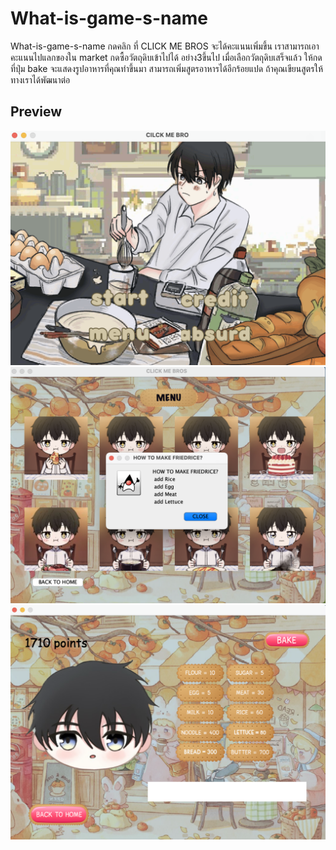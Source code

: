 # What-is-game-s-name
What-is-game-s-name
กดคลิก ที่ CLICK ME BROS จะได้คะแนนเพิ่มขึ้น 
เราสามารถเอาคะแนนไปแลกของใน market 
กดซื้อวัตถุดิบเข้าไปได้ อย่าง3ขึ้นไป 
เมื่อเลือกวัตถุดิบเสร็จแล้ว ให้กดที่ปุ่ม bake 
จะแสดงรูปอาหารที่คุณทำขึ้นมา 
สามารถเพิ่มสูตรอาหารได้อีกร้อยแปด 
ถ้าคุณเขียนสูตรให้ทางเราได้พัฒนาต่อ

## Preview
![1](1.png)
![2](2.png)
![3](3.png)
